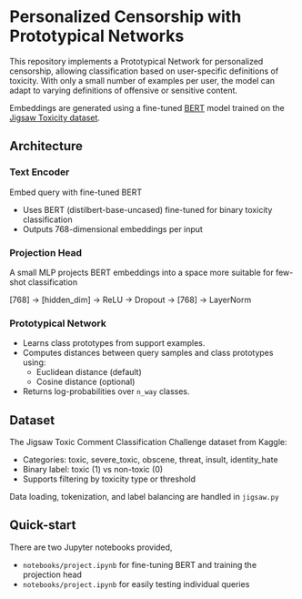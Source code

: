# Personalized Censorship with Prototypical Networks

This repository implements a Prototypical Network for personalized censorship, allowing classification based on user-specific definitions of toxicity. With only a small number of examples per user, the model can adapt to varying definitions of offensive or sensitive content.

Embeddings are generated using a fine-tuned [BERT](https://research.google/pubs/bert-pre-training-of-deep-bidirectional-transformers-for-language-understanding/) model trained on the [Jigsaw Toxicity dataset](https://huggingface.co/datasets/google/jigsaw_toxicity_pred).

## Architecture

### Text Encoder

Embed query with fine-tuned BERT

- Uses BERT (distilbert-base-uncased) fine-tuned for binary toxicity classification
- Outputs 768-dimensional embeddings per input

### Projection Head

A small MLP projects BERT embeddings into a space more suitable for few-shot classification

[768] → [hidden_dim] → ReLU → Dropout → [768] → LayerNorm

### Prototypical Network

- Learns class prototypes from support examples.
- Computes distances between query samples and class prototypes using:
    - Euclidean distance (default)
    - Cosine distance (optional)
- Returns log-probabilities over `n_way` classes.

## Dataset

The Jigsaw Toxic Comment Classification Challenge dataset from Kaggle:

- Categories: toxic, severe_toxic, obscene, threat, insult, identity_hate
- Binary label: toxic (1) vs non-toxic (0)
- Supports filtering by toxicity type or threshold

Data loading, tokenization, and label balancing are handled in `jigsaw.py`

## Quick-start

There are two Jupyter notebooks provided,

- `notebooks/project.ipynb` for fine-tuning BERT and training the projection head
- `notebooks/project.ipynb` for easily testing individual queries
